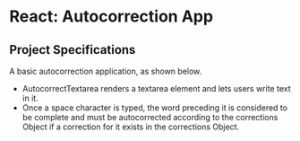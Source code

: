 # React: Autocorrection App

## Project Specifications 

A basic autocorrection application, as shown below.
- AutocorrectTextarea renders a textarea element and lets users write text in it.
- Once a space character is typed, the word preceding it is considered to be complete and must be autocorrected according to the corrections Object if a correction for it exists in the corrections Object.


